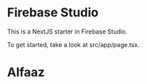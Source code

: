 # Firebase Studio

This is a NextJS starter in Firebase Studio.

To get started, take a look at src/app/page.tsx.
# Alfaaz
